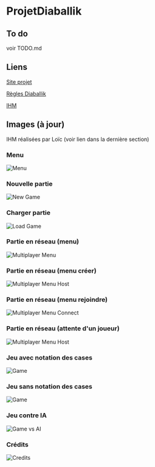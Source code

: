 # ProjetDiaballik
## To do
voir TODO.md

## Liens
[Site projet](http://inf362.forge.imag.fr/Projet)

[Règles Diaballik](http://inf362.forge.imag.fr/Projet/Regles/diaballik)

[IHM](https://app.moqups.com/zackattack/yyQzm1eIJU/view/page/ab2de651c)

## Images (à jour)
IHM réalisées par Loïc (voir lien dans la dernière section)

### Menu
![Menu](screenshots/menu.png)
### Nouvelle partie
![New Game](screenshots/newGame.png)
### Charger partie
![Load Game](screenshots/loadGame.png)
### Partie en réseau (menu)
![Multiplayer Menu](screenshots/multiplayerMenu.png)
### Partie en réseau (menu créer)
![Multiplayer Menu Host](screenshots/multiplayerHost.png)
### Partie en réseau (menu rejoindre)
![Multiplayer Menu Connect](screenshots/multiplayerConnect.png)
### Partie en réseau (attente d'un joueur)
![Multiplayer Menu Host](screenshots/multiplayerWait.png)
### Jeu avec notation des cases
![Game](screenshots/gameWithLabel.png)
### Jeu sans notation des cases
![Game](screenshots/game.png)
### Jeu contre IA
![Game vs AI](screenshots/vsAI.png)
### Crédits
![Credits](screenshots/credits.png)
